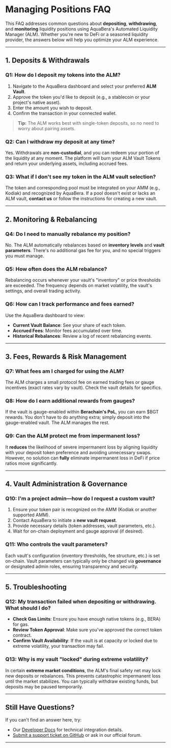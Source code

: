 # Managing Positions FAQ

This FAQ addresses common questions about **depositing**, **withdrawing**, and **monitoring** liquidity positions using AquaBera's Automated Liquidity Manager (ALM). Whether you're new to DeFi or a seasoned liquidity provider, the answers below will help you optimize your ALM experience.

---

## 1. Deposits & Withdrawals

### **Q1: How do I deposit my tokens into the ALM?**

1. Navigate to the AquaBera dashboard and select your preferred **ALM Vault**.  
2. Approve the token you'd like to deposit (e.g., a stablecoin or your project's native asset).  
3. Enter the amount you wish to deposit.  
4. Confirm the transaction in your connected wallet.  

> **Tip:** The ALM works best with single-token deposits, so no need to worry about pairing assets.

### **Q2: Can I withdraw my deposit at any time?**

Yes. Withdrawals are **non-custodial**, and you can redeem your portion of the liquidity at any moment. The platform will burn your ALM Vault Tokens and return your underlying assets, including accrued fees.

### **Q3: What if I don't see my token in the ALM vault selection?**

The token and corresponding pool must be integrated on your AMM (e.g., Kodiak) and recognized by AquaBera. If a pool doesn't exist or lacks an ALM vault, **contact us** or follow the instructions for creating a new vault.

---

## 2. Monitoring & Rebalancing

### **Q4: Do I need to manually rebalance my position?**

No. The ALM automatically rebalances based on **inventory levels** and **vault parameters**. There's no additional gas fee for you, and no special triggers you must manage.

### **Q5: How often does the ALM rebalance?**

Rebalancing occurs whenever your vault's "inventory" or price thresholds are exceeded. The frequency depends on market volatility, the vault's settings, and overall trading activity.

### **Q6: How can I track performance and fees earned?**

Use the AquaBera dashboard to view:

- **Current Vault Balance**: See your share of each token.  
- **Accrued Fees**: Monitor fees accumulated over time.  
- **Historical Rebalances**: Review a log of recent rebalancing events.

---

## 3. Fees, Rewards & Risk Management

### **Q7: What fees am I charged for using the ALM?**

The ALM charges a small protocol fee on earned trading fees or gauge incentives (exact rates vary by vault). Check the vault details for specifics.

### **Q8: How do I earn additional rewards from gauges?**

If the vault is gauge-enabled within **Berachain's PoL**, you can earn $BGT rewards. You don't have to do anything extra; simply deposit into the gauge-enabled vault. The ALM manages the rest.

### **Q9: Can the ALM protect me from impermanent loss?**

It **reduces** the likelihood of severe impermanent loss by aligning liquidity with your deposit token preference and avoiding unnecessary swaps. However, no solution can **fully** eliminate impermanent loss in DeFi if price ratios move significantly.

---

## 4. Vault Administration & Governance

### **Q10: I'm a project admin—how do I request a custom vault?**

1. Ensure your token pair is recognized on the AMM (Kodiak or another supported AMM).  
2. Contact AquaBera to initiate a **new vault request**.  
3. Provide necessary details (token addresses, vault parameters, etc.).  
4. Wait for on-chain deployment and gauge approval (if desired).

### **Q11: Who controls the vault parameters?**

Each vault's configuration (inventory thresholds, fee structure, etc.) is set on-chain. Vault parameters can typically only be changed via **governance** or designated admin roles, ensuring transparency and security.

---

## 5. Troubleshooting

### **Q12: My transaction failed when depositing or withdrawing. What should I do?**

- **Check Gas Limits**: Ensure you have enough native tokens (e.g., BERA) for gas.  
- **Review Token Approval**: Make sure you've approved the correct token contract.  
- **Confirm Vault Availability**: If the vault is at capacity or locked due to extreme volatility, your transaction may fail.

### **Q13: Why is my vault "locked" during extreme volatility?**

In certain **extreme market conditions**, the ALM's final safety net may lock new deposits or rebalances. This prevents catastrophic impermanent loss until the market stabilizes. You can typically withdraw existing funds, but deposits may be paused temporarily.

---

## Still Have Questions?

If you can't find an answer here, try:

- Our [Developer Docs](https://docs.aquabera.com/developer) for technical integration details.  
- [Submit a support ticket on GitHub](https://github.com/AquaBera/alm/issues) or ask in our official forum.

---
